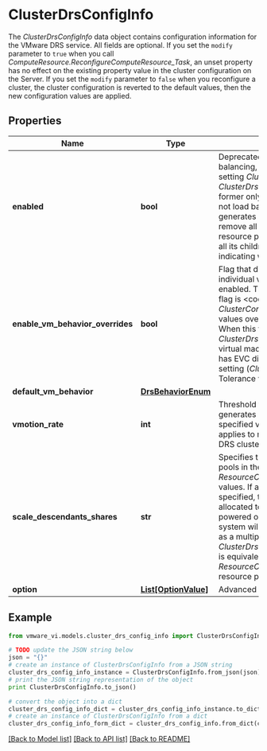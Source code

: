 # ClusterDrsConfigInfo

The *ClusterDrsConfigInfo* data object contains configuration information for the VMware DRS service.  All fields are optional. If you set the <code>modify</code> parameter to <code>true</code> when you call *ComputeResource.ReconfigureComputeResource_Task*, an unset property has no effect on the existing property value in the cluster configuration on the Server. If you set the <code>modify</code> parameter to <code>false</code> when you reconfigure a cluster, the cluster configuration is reverted to the default values, then the new configuration values are applied. 

## Properties
Name | Type | Description | Notes
------------ | ------------- | ------------- | -------------
**enabled** | **bool** | Deprecated as of vSphere API 7.0. To disable DRS load balancing, please use the lowest DRS aggressiveness level, setting *ClusterDrsConfigInfo.vmotionRate* to 5, and/or setting *ClusterDrsConfigInfo.defaultVmBehavior* to manual. The former only generates manadatory move recommendations, not load balancing recommendations. The latter only generates recommendations, without executing them. To remove all the child resource pools, please find the root resource pool *ComputeResource.resourcePool*, and destroy all its children *ResourcePool.DestroyChildren*. Vice versa.  Flag indicating whether or not DRS service is enabled.  | [optional] 
**enable_vm_behavior_overrides** | **bool** | Flag that dictates whether DRS Behavior overrides for individual virtual machines (*ClusterDrsVmConfigInfo*) are enabled.  The default value is &lt;code&gt;true&lt;/code&gt;.  When this flag is &lt;code&gt;true&lt;/code&gt;, the *ClusterConfigSpecEx*.*ClusterConfigSpecEx.drsVmConfigSpec* values override the *ClusterDrsConfigInfo.defaultVmBehavior*.  When this flag is &lt;code&gt;false&lt;/code&gt;, the *ClusterDrsConfigInfo.defaultVmBehavior* value applies to all virtual machines, with the following exception: in a cluster that has EVC disabled, you cannot override the virtual machine setting (*ClusterConfigSpecEx.drsVmConfigSpec*) for Fault Tolerance virtual machines.  ***Since:*** vSphere API 4.0  | [optional] 
**default_vm_behavior** | [**DrsBehaviorEnum**](DrsBehaviorEnum.md) |  | [optional] 
**vmotion_rate** | **int** | Threshold for generated *ClusterRecommendation*s.  DRS generates only those recommendations that are above the specified vmotionRate. Ratings vary from 1 to 5. This setting applies to manual, partiallyAutomated, and fullyAutomated DRS clusters. See *DrsBehavior_enum*.  | [optional] 
**scale_descendants_shares** | **str** | Specifies the scaling behavior of the shares of all resource pools in the cluster.  See *ResourceConfigSpecScaleSharesBehavior_enum* for possible values. If any scaling behavior other than *disabled* is specified, the system will scale the CPU and memory shares allocated to each resource pool with the total shares of all powered on virtual machines under each respective pool. The system will also use the *SharesInfo* set on each resource pool as a multiplier for the scale. Setting the *ClusterDrsConfigInfo.scaleDescendantsShares* on the cluster is equivalent to setting the *ResourceConfigSpec.scaleDescendantsShares* on the root resource pool.  ***Since:*** vSphere API 7.0  | [optional] 
**option** | [**List[OptionValue]**](OptionValue.md) | Advanced settings.  | [optional] 

## Example

```python
from vmware_vi.models.cluster_drs_config_info import ClusterDrsConfigInfo

# TODO update the JSON string below
json = "{}"
# create an instance of ClusterDrsConfigInfo from a JSON string
cluster_drs_config_info_instance = ClusterDrsConfigInfo.from_json(json)
# print the JSON string representation of the object
print ClusterDrsConfigInfo.to_json()

# convert the object into a dict
cluster_drs_config_info_dict = cluster_drs_config_info_instance.to_dict()
# create an instance of ClusterDrsConfigInfo from a dict
cluster_drs_config_info_form_dict = cluster_drs_config_info.from_dict(cluster_drs_config_info_dict)
```
[[Back to Model list]](../README.md#documentation-for-models) [[Back to API list]](../README.md#documentation-for-api-endpoints) [[Back to README]](../README.md)


